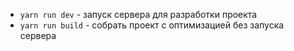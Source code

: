 * ```yarn run dev``` - запуск сервера для разработки проекта
* ```yarn run build``` - собрать проект с оптимизацией без запуска сервера